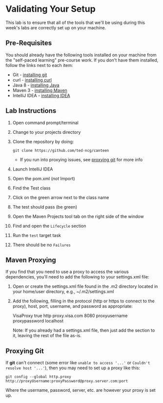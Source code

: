 # Validating Your Setup

This lab is to ensure that all of the tools that we'll be using during this week's labs are correctly set up on your machine.

## Pre-Requisites

You should already have the following tools installed on your machine from the "self-paced learning" pre-course work.
If you don't have them installed, follow the links next to each item:

* Git - [installing git](https://github.com/ted-ncg/austin-spl-june-26/blob/master/install-git.md)
* curl - [installing curl](https://github.com/ted-ncg/austin-spl-june-26/blob/master/install-curl.md)
* Java 8 - [installing Java](https://github.com/ted-ncg/austin-spl-june-26/blob/master/install-java8.md)
* Maven 3 - [installing Maven](https://github.com/ted-ncg/austin-spl-june-26/blob/master/install-maven3.md)
* IntelliJ IDEA - [installing IDEA](https://github.com/ted-ncg/austin-spl-june-26/blob/master/install-intellij.md)

## Lab Instructions

1. Open command prompt/terminal

1. Change to your projects directory

1. Clone the repository by doing:

   `git clone https://github.com/ted-ncg/canteen`

   * If you run into proxying issues, see [proxying git](#proxying-git) for more info

1. Launch IntelliJ IDEA

1. Open the pom.xml (*not* Import)

1. Find the Test class

1. Click on the green arrow next to the class name

1. The test should pass (be green)

1. Open the Maven Projects tool tab on the right side of the window

1. Find and open the `Lifecycle` section

1. Run the `test` target task
 
1. There should be no `Failures`

## Maven Proxying

If you find that you need to use a proxy to access the various dependencies, you'll need to add the following to your settings.xml file:

1. Open or create the settings.xml file found in the .m2 directory located in your home/user directory, e.g., ~/.m2/settings.xml
2. Add the following, filling in the protocol (http or https to connect to the proxy), host, port, username, and password as appropriate:


    <settings xmlns="http://maven.apache.org/SETTINGS/1.0.0"
      xmlns:xsi="http://www.w3.org/2001/XMLSchema-instance"
      xsi:schemaLocation="http://maven.apache.org/SETTINGS/1.0.0
                          https://maven.apache.org/xsd/settings-1.0.0.xsd">

      <proxies>
        <proxy>
          <id>VisaProxy</id>
          <active>true</active>
          <protocol>http</protocol>
          <host>proxy.visa.com</host>
          <port>8080</port>
          <username>proxyusername</username>
          <password>proxypassword</password>
          <nonProxyHosts>localhost</nonProxyHosts>
        </proxy>
      </proxies>

    </settings>

   Note: If you already had a settings.xml file, then just add the <proxies> section to it, leaving the rest of the file as-is.

## Proxying Git

If **git** can't connect (some error like `unable to access '...'` or `Couldn't resolve host '...'`), then you may need to set up a proxy like this:

```
git config --global http.proxy http://proxyUsername:proxyPassword@proxy.server.com:port
```

Where the username, password, server, etc. are however your proxy is set up.
